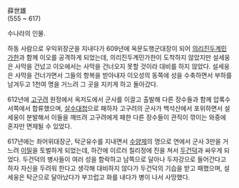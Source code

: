 薛世雄  
(555 ~ 617)

수나라의 인물.

하동 사람으로 우익위장군을 지내다가 609년에 옥문도행군대장이 되어 [의리진두계민가한](%EC%9D%98%EB%A6%AC%EC%A7%84%EB%91%90%EA%B3%84%EB%AF%BC%EA%B0%80%ED%95%9C.md)과 함께 이오를 공격하게 되었는데,
의리진두계민가한이 도착하지 않았지만 설세웅은 사막을 건넜고 이오에서는 사막을 건너오지 못할 것이라 대비를 하지 않았다. 설세웅은 사막을
건너가면서 그들의 항복을 받아내자 이오성의 동쪽에 성을 수축하면서 부하를 남겨두고 1천여 명을 거느려 그 곳을 지키게 하고 돌아갔다.

612년에 [고구려](%EA%B3%A0%EA%B5%AC%EB%A0%A4.md) 원정에서 옥저도에서 군사를 이끌고 출발해 다른 장수들과
함께 압록수 서쪽에서 합류했으며, [살수대첩](%EC%82%B4%EC%88%98%EB%8C%80%EC%B2%A9.md)으로 패하자
고구려의 군사가 백석산에서 포위하면서 설세웅이 분발해서 이들을 깨뜨려 고구려에게 패한 다른 장수들이 관직이 깎이는 와중에 혼자만 면제될 수
있었다.

617년에는 좌어위대장군, 탁군유수를 지내면서 [수양제](%EC%88%98%EC%96%91%EC%A0%9C.md)의 명으로 연에서 군사
3만을 거느려 [이밀](%EC%9D%B4%EB%B0%80#s-2.md)을 토벌하게 되었는데, 하간에 이르러 칠리정에 진을 쳐서
[두건덕](%EB%91%90%EA%B1%B4%EB%8D%95.md)과 싸우게 되었다. 두건덕의 병사들이 여러 성을 함락하고 남쪽으로
달아나 두자강으로 들어간다고 하자 자신을 두려워 한다고 생각해 대비하지 않다가 두건덕의 기습을 받고 패했으며, 설세웅은 탁군으로 달아났다가
부끄럽고 화를 내다가 병이 나서 사망했다.

